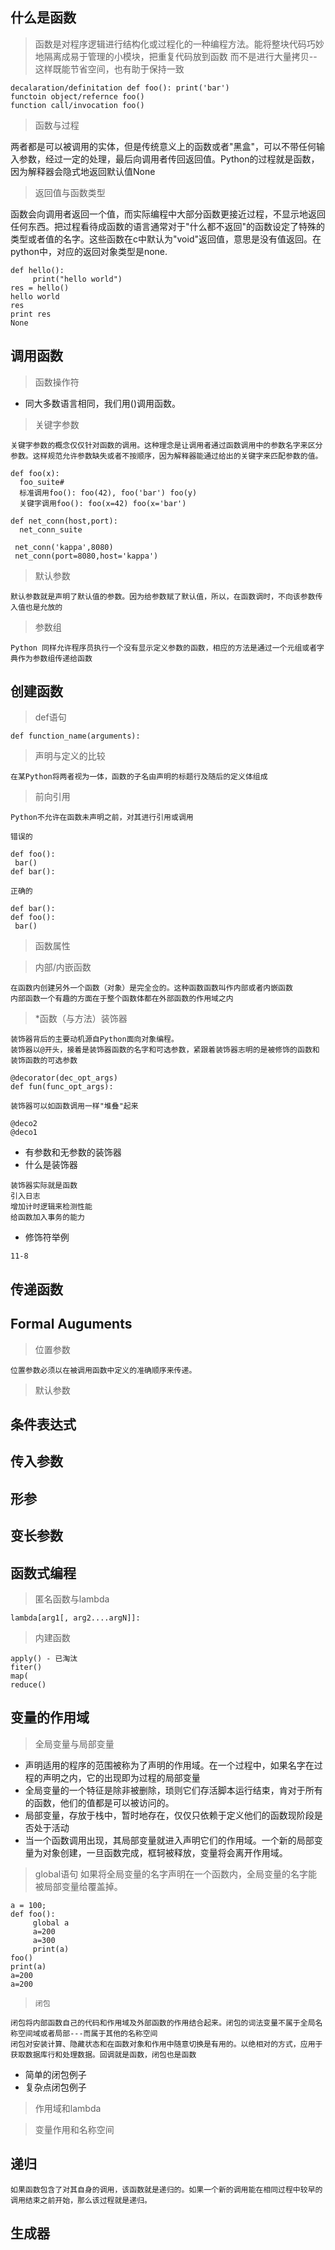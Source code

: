 ## 什么是函数

  > 函数是对程序逻辑进行结构化或过程化的一种编程方法。能将整块代码巧妙地隔离成易于管理的小模块，把重复代码放到函数 而不是进行大量拷贝--这样既能节省空间，也有助于保持一致
   ```
   decalaration/definitation def foo(): print('bar')
   functoin object/refernce foo()
   function call/invocation foo()
   ```
  > 函数与过程

   两者都是可以被调用的实体，但是传统意义上的函数或者"黑盒"，可以不带任何输入参数，经过一定的处理，最后向调用者传回返回值。Python的过程就是函数，因为解释器会隐式地返回默认值None

  > 返回值与函数类型

   函数会向调用者返回一个值，而实际编程中大部分函数更接近过程，不显示地返回任何东西。把过程看待成函数的语言通常对于"什么都不返回"的函数设定了特殊的类型或者值的名字。这些函数在c中默认为"void"返回值，意思是没有值返回。在python中，对应的返回对象类型是none.

   ```
   def hello():
        print("hello world")
   res = hello()
   hello world
   res
   print res
   None
   ```

## 调用函数
  > 函数操作符
  - 同大多数语言相同，我们用()调用函数。
  > 关键字参数

    关键字参数的概念仅仅针对函数的调用。这种理念是让调用者通过函数调用中的参数名字来区分参数。这样规范允许参数缺失或者不按顺序，因为解释器能通过给出的关键字来匹配参数的值。

  ```
  def foo(x):
    foo_suite#
    标准调用foo(): foo(42), foo('bar') foo(y)
    关键字调用foo(): foo(x=42) foo(x='bar')
  ```
  ```
  def net_conn(host,port):
    net_conn_suite

   net_conn('kappa',8080)
   net_conn(port=8080,host='kappa')
  ```
  > 默认参数

    默认参数就是声明了默认值的参数。因为给参数赋了默认值，所以，在函数调时，不向该参数传入值也是允放的

  > 参数组

    Python 同样允许程序员执行一个没有显示定义参数的函数，相应的方法是通过一个元组或者字典作为参数组传递给函数
  >

## 创建函数

  > def语句
  ```
  def function_name(arguments):

  ```

  > 声明与定义的比较

    在某Python将两者视为一体，函数的子名由声明的标题行及随后的定义体组成

  > 前向引用

    Python不允许在函数未声明之前，对其进行引用或调用

   `错误的`
   ```
   def foo():
    bar()
   def bar():

   ```
   `正确的`
   ```
   def bar():
   def foo():
    bar()
   ```
  >函数属性


  > 内部/内嵌函数

    在函数内创建另外一个函数（对象）是完全佥的。这种函数函数叫作内部或者内嵌函数
    内部函数一个有趣的方面在于整个函数体都在外部函数的作用域之内

  > *函数（与方法）装饰器

    装饰器背后的主要动机源自Python面向对象编程。
    装饰器以@开头，接着是装饰器函数的名字和可选参数，紧跟着装饰器志明的是被修饰的函数和装饰函数的可选参数

   ```
   @decorator(dec_opt_args)
   def fun(func_opt_args):

   ```
    装饰器可以如函数调用一样"堆叠"起来
   ```
   @deco2
   @deco1
   ```
   - 有参数和无参数的装饰器
   - 什么是装饰器

    装饰器实际就是函数
    引入日志
    增加计时逻辑来检测性能
    给函数加入事务的能力

   - 修饰符举例
   ```
   11-8
   ```
## 传递函数

## Formal Auguments

   > 位置参数

    位置参数必须以在被调用函数中定义的准确顺序来传递。

  > 默认参数

## 条件表达式

## 传入参数

## 形参

## 变长参数

## 函数式编程

   > 匿名函数与lambda
   ```
   lambda[arg1[, arg2....argN]]:
   ```

   > 内建函数

    apply() - 已淘汰
    fiter()
    map(
    reduce()

   >

## 变量的作用域

   > 全局变量与局部变量
   - 声明适用的程序的范围被称为了声明的作用域。在一个过程中，如果名字在过程的声明之内，它的出现即为过程的局部变量
   - 全局变量的一个特征是除非被删除，琐则它们存活脚本运行结束，肯对于所有的函数，他们的值都是可以被访问的。
   - 局部变量，存放于栈中，暂时地存在，仅仅只依赖于定义他们的函数现阶段是否处于活动
   - 当一个函数调用出现，其局部变量就进入声明它们的作用域。一个新的局部变量为对象创建，一旦函数完成，框轲被释放，变量将会离开作用域。
   
   > global语句
    如果将全局变量的名字声明在一个函数内，全局变量的名字能被局部变量给覆盖掉。
   ```
   a = 100;
   def foo():
        global a
        a=200
        a=300
        print(a)
   foo()
   print(a)
   a=200
   a=200
   ```
   > `闭包`

    闭包将内部函数自己的代码和作用域及外部函数的作用结合起来。闭包的词法变量不属于全局名称空间域或者局部---而属于其他的名称空间
    闭包对安装计算、隐藏状态和在函数对象和作用中随意切换是有用的。以绝相对的方式，应用于获取数据库行和处理数据。回调就是函数，闭包也是函数

   - 简单的闭包例子
   - 复杂点闭包例子

   > 作用域和lambda

   > 变量作用和名称空间

   >

## 递归

    如果函数包含了对其自身的调用，该函数就是递归的。如果一个新的调用能在相同过程中较早的调用结束之前开始，那么该过程就是递归。


## 生成器